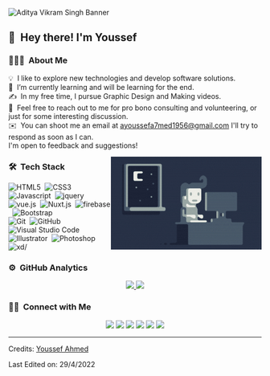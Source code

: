 
![Aditya Vikram Singh Banner](https://yt3.ggpht.com/Nkeq5u9a4efQupgHlPaFv7L6BTF0nBhCtMabpGRJhAwpUTXfcOUdkYnNY-XV6bGCFe8O13yR=w1707-fcrop64=1,00005a57ffffa5a8-k-c0xffffffff-no-nd-rj)

<h2>👋 &nbsp;Hey there! I'm Youssef</h2>

<!-- ## 👋 &nbsp;Hey there! I'm Youssef -->

### 👨🏻‍💻 &nbsp;About Me

💡 &nbsp;I like to explore new technologies and develop software solutions.\
🌱 &nbsp;I’m currently learning and will be learning for the end.\
✍️ &nbsp;In my free time, I pursue Graphic Design and Making videos.\
💬 &nbsp;Feel free to reach out to me for pro bono consulting and volunteering, or just for some interesting discussion.\
✉️ &nbsp;You can shoot me an email at ayoussefa7med1956@gmail.com I'll try to respond as soon as I can.\
 I'm open to feedback and suggestions!

<img alt="Night Coding" src="https://raw.githubusercontent.com/AVS1508/AVS1508/master/assets/Night-Coding.gif" align="right"/>

### 🛠 &nbsp;Tech Stack

![HTML5](https://img.shields.io/badge/-HTML5-05122A?style=flat&logo=HTML5)&nbsp;
![CSS3](https://img.shields.io/badge/-CSS3-05122A?style=flat&logo=CSS3&logoColor=00599C)&nbsp;
![Javascript](https://img.shields.io/badge/-Javascript-05122A?style=flat&logo=Javascript)&nbsp;
![jquery](https://img.shields.io/badge/-jquery-05122A?style=flat&logo=jquery)&nbsp;
![vue.js](https://img.shields.io/badge/-vue.js-05122A?style=flat&logo=vue.js)&nbsp;
![Nuxt.js](https://img.shields.io/badge/-Nuxt.js-05122A?style=flat&logo=Nuxt.js)&nbsp;
![firebase](https://img.shields.io/badge/-firebase-05122A?style=flat&logo=firebase)&nbsp;
![Bootstrap](https://img.shields.io/badge/-Bootstrap-05122A?style=flat&logo=bootstrap&logoColor=563D7C)\
![Git](https://img.shields.io/badge/-Git-05122A?style=flat&logo=git)&nbsp;
![GitHub](https://img.shields.io/badge/-GitHub-05122A?style=flat&logo=github)&nbsp;
![Visual Studio Code](https://img.shields.io/badge/-Visual%20Studio%20Code-05122A?style=flat&logo=visual-studio-code&logoColor=007ACC)&nbsp;
![Illustrator](https://img.shields.io/badge/-Illustrator-05122A?style=flat&logo=adobe-illustrator)&nbsp;
![Photoshop](https://img.shields.io/badge/-Photoshop-05122A?style=flat&logo=adobe-photoshop)&nbsp;
![xd](https://img.shields.io/badge/-xd-05122A?style=flat&logo=adobe-xd)/

### ⚙️ &nbsp;GitHub Analytics

<p align="center">
<a href="https://github.com/Abdelzaher-web">
  <img width="90%" src="https://github-readme-stats-eight-theta.vercel.app/api?username=Abdelzaher-web&show_icons=true&theme=algolia&include_all_commits=true&count_private=true"/>
  <img width="90%" src="https://github-readme-stats-eight-theta.vercel.app/api/top-langs/?username=Abdelzaher-web&layout=compact&langs_count=8&theme=algolia"/>
</a>
</p>

### 🤝🏻 &nbsp;Connect with Me

<p align="center">
<a href="https://www.linkedin.com/in/youssef-abdelzaher-0a4a84205/8"><img src="https://img.shields.io/badge/-Aditya%20Vikram%20Singh-0077B5?style=flat&logo=Linkedin&logoColor=white"/></a>
<a href="youssefa7med1956@gmail.com"><img src="https://img.shields.io/badge/-youssefa7med1956@gmail.com-D14836?style=flat&logo=Gmail&logoColor=white"/></a>
<a href="https://www.instagram.com/youssef_a7med15/"><img src="https://img.shields.io/badge/-@youssef_a7med15-E4405F?style=flat&logo=Instagram&logoColor=white"/></a>
<a href="https://www.facebook.com/YoussefA7med15"><img src="https://img.shields.io/badge/-@YoussefA7med15-1877F2?style=flat&logo=Facebook&logoColor=white"/></a>
<a href="https://www.youtube.com/channel/UC-XAMGEV8B2T6I8GFJeNMNQ"><img src="https://img.shields.io/badge/-EG PRO-BD081C?style=flat&logo=youtube&logoColor=white"/></a>
<a href="https://www.tiktok.com/@eg__pro"><img src="https://img.shields.io/badge/-eg__pro-000000?style=flat&logo=tiktok&logoColor=white"/></a>
</p>

-----
Credits: [Youssef Ahmed](https://github.com/Abdelzaher-web)

Last Edited on: 29/4/2022
